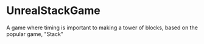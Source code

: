 # UnrealStackGame
A game where timing is important to making a tower of blocks, based on the popular game, "Stack"
